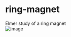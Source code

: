 # ring-magnet  
Elmer study of a ring magnet  
![image](https://github.com/mrkearden/ring-magnet/assets/30301726/45696d07-e36c-467d-8640-ea5315fe58c2)
